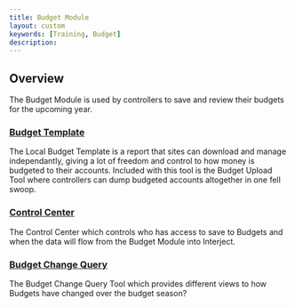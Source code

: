 ```yaml
---
title: Budget Module
layout: custom
keywords: [Training, Budget]
description: 
---
```


## Overview

The Budget Module is used by controllers to save and review their budgets for the upcoming year.

### [ Budget Template ](/bApps/InterjectTraining/Budget/BudgetTemplate.html)

The Local Budget Template is a report that sites can download and manage independantly, giving a lot of freedom and control to how money is budgeted to their accounts. Included with this tool is the Budget Upload Tool where controllers can dump budgeted accounts altogether in one fell swoop.

### [ Control Center ](/bApps/InterjectTraining/Budget/ControlCenter.html)

The Control Center which controls who has access to save to Budgets and when the data will flow from the Budget Module into Interject.

### [ Budget Change Query ](/bApps/InterjectTraining/Budget/BudgetChangeQuery.html)

The Budget Change Query Tool which provides different views to how Budgets have changed over the budget season?